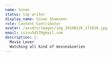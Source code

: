 ```yaml
---
name: Sinan
status: top writer
display_name: Sinan Shamseer
role: Content Contributor
avatar: /assets/images/img_20200126_171020.jpg
email: ssinu5457@gmail.com
description: |-
  Movie Lover
  Watching all kind of movies&series
---
```

